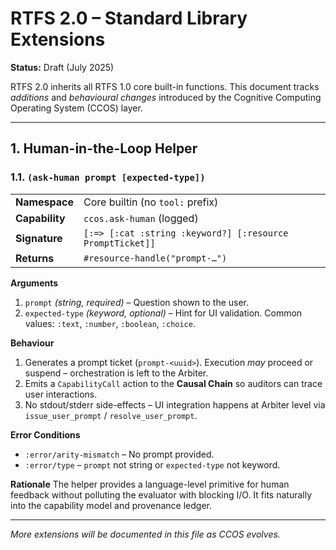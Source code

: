 # RTFS 2.0 – Standard Library Extensions

**Status:** Draft (July 2025)

RTFS 2.0 inherits all RTFS 1.0 core built-in functions. This document tracks _additions_ and _behavioural changes_ introduced by the Cognitive Computing Operating System (CCOS) layer.

---

## 1. Human-in-the-Loop Helper

### 1.1. `(ask-human prompt [expected-type])`

|                |                                                           |
| -------------- | --------------------------------------------------------- |
| **Namespace**  | Core builtin (no `tool:` prefix)                          |
| **Capability** | `ccos.ask-human` (logged)                                 |
| **Signature**  | `[:=> [:cat :string :keyword?] [:resource PromptTicket]]` |
| **Returns**    | `#resource-handle("prompt-…")`                            |

**Arguments**

1. `prompt` _(string, required)_ – Question shown to the user.
2. `expected-type` _(keyword, optional)_ – Hint for UI validation. Common values: `:text`, `:number`, `:boolean`, `:choice`.

**Behaviour**

1. Generates a prompt ticket (`prompt-<uuid>`). Execution _may_ proceed or suspend – orchestration is left to the Arbiter.
2. Emits a `CapabilityCall` action to the **Causal Chain** so auditors can trace user interactions.
3. No stdout/stderr side-effects – UI integration happens at Arbiter level via `issue_user_prompt` / `resolve_user_prompt`.

**Error Conditions**

- `:error/arity-mismatch` – No prompt provided.
- `:error/type` – `prompt` not string or `expected-type` not keyword.

**Rationale**
The helper provides a language-level primitive for human feedback without polluting the evaluator with blocking I/O. It fits naturally into the capability model and provenance ledger.

---

_More extensions will be documented in this file as CCOS evolves._
